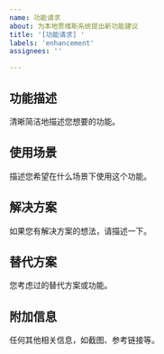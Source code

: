 ```yaml
---
name: 功能请求
about: 为本地贾维斯系统提出新功能建议
title: '[功能请求] '
labels: 'enhancement'
assignees: ''

---
```


## 功能描述
清晰简洁地描述您想要的功能。

## 使用场景
描述您希望在什么场景下使用这个功能。

## 解决方案
如果您有解决方案的想法，请描述一下。

## 替代方案
您考虑过的替代方案或功能。

## 附加信息
任何其他相关信息，如截图、参考链接等。